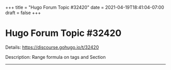 +++
title = "Hugo Forum Topic #32420"
date = 2021-04-19T18:41:04-07:00
draft = false
+++
# Hugo Forum Topic #32420

Details: <https://discourse.gohugo.io/t/32420>

Description: Range formula on tags and Section

---
